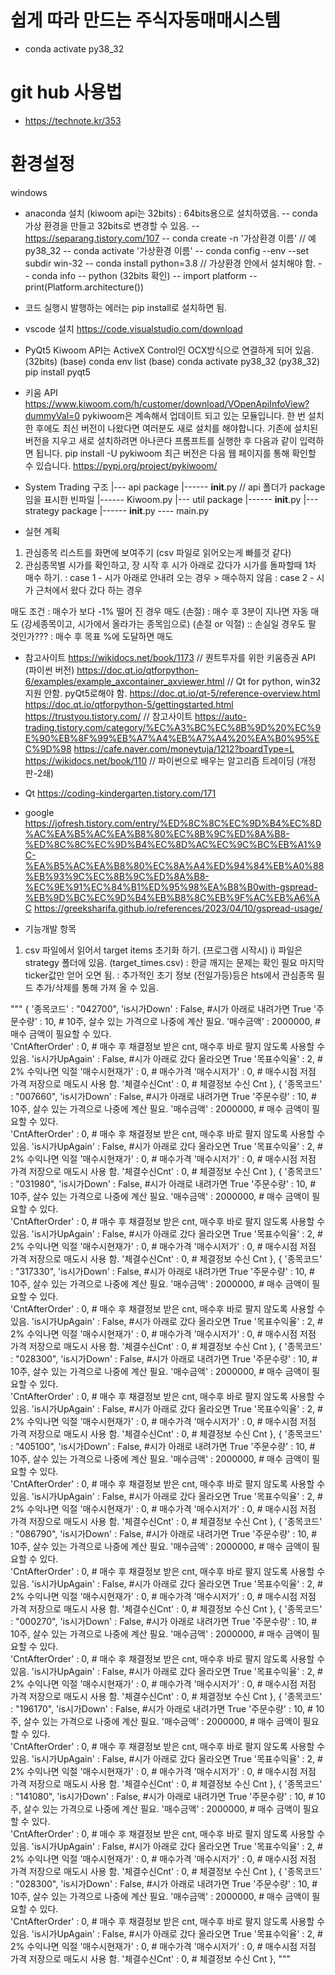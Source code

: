 # 쉽게 따라 만드는 주식자동매매시스템
- conda activate py38_32

# git hub 사용법
- https://technote.kr/353


# 환경설정
windows 
- anaconda 설치 (kiwoom api는 32bits) : 64bits용으로 설치하였음. 
-- conda 가상 환경을 만들고 32bits로 변경할 수 있음. 
-- https://separang.tistory.com/107 
-- conda create -n '가상환경 이름'  // 예 py38_32
-- conda activate '가상환경 이름'
-- conda config --env --set subdir win-32
-- conda install python=3.8        // 가상환경 안에서 설치해야 함. 
-- conda info
-- python (32bits 확인)
-- import platform
-- print(Platform.architecture())
- 코드 실행시 발행하는 에러는 pip install로 설치하면 됨. 

- vscode 설치
https://code.visualstudio.com/download

- PyQt5
Kiwoom API는 ActiveX Control인 OCX방식으로 연결하게 되어 있음. (32bits)
(base) conda env list
(base) conda activate py38_32
(py38_32) pip install pyqt5 

- 키움 API 
https://www.kiwoom.com/h/customer/download/VOpenApiInfoView?dummyVal=0
pykiwoom은 계속해서 업데이트 되고 있는 모듈입니다. 한 번 설치한 후에도 최신 버전이 나왔다면 여러분도 새로 설치를 해야합니다. 기존에 설치된 버전을 지우고 새로 설치하려면 아나콘다 프롬프트를 실행한 후 다음과 같이 입력하면 됩니다.
pip install -U pykiwoom
최근 버전은 다음 웹 페이지를 통해 확인할 수 있습니다.
https://pypi.org/project/pykiwoom/



- System Trading 구조
|--- api package
|------ __init__.py  // api 폴더가 package임을 표시한 빈파일
|------ Kiwoom.py 
|--- util package
|------ __init__.py
|--- strategy package
|------ __init__.py
---- main.py


- 실현 계획
1) 관심종목 리스트를 화면에 보여주기 (csv 파일로 읽어오는게 빠를것 같다)
2) 관심종목별 시가를 확인하고, 장 시작 후 시가 아래로 갔다가 시가를 돌파할때 1차 매수 하기. 
: case 1 - 시가 아래로 안내려 오는 경우 > 매수하지 않음
: case 2 - 시가 근처에서 왔다 갔다 하는 경우 

매도 조건
: 매수가 보다 -1% 떨어 진 경우 매도  (손절)
: 매수 후 3분이 지나면 자동 매도 (강세종목이고, 시가에서 올라가는 종목임으로) (손절 or 익절)
  :: 손실일 경우도 팔 것인가???
: 매수 후 목표 %에 도달하면 매도 



- 참고사이트
https://wikidocs.net/book/1173  // 퀀트투자를 위한 키움증권 API (파이썬 버전)
https://doc.qt.io/qtforpython-6/examples/example_axcontainer_axviewer.html  // Qt for python, win32지원 안함. pyQt5로해야 함.
https://doc.qt.io/qt-5/reference-overview.html 
https://doc.qt.io/qtforpython-5/gettingstarted.html 
https://trustyou.tistory.com/  // 참고사이트
https://auto-trading.tistory.com/category/%EC%A3%BC%EC%8B%9D%20%EC%9E%90%EB%8F%99%EB%A7%A4%EB%A7%A4%20%EA%B0%95%EC%9D%98
https://cafe.naver.com/moneytuja/1212?boardType=L
https://wikidocs.net/book/110  // 파이썬으로 배우는 알고리즘 트레이딩 (개정판-2쇄)

- Qt
https://coding-kindergarten.tistory.com/171

- google 
https://jofresh.tistory.com/entry/%ED%8C%8C%EC%9D%B4%EC%8D%AC%EA%B5%AC%EA%B8%80%EC%8B%9C%ED%8A%B8-%ED%8C%8C%EC%9D%B4%EC%8D%AC%EC%9C%BC%EB%A1%9C-%EA%B5%AC%EA%B8%80%EC%8A%A4%ED%94%84%EB%A0%88%EB%93%9C%EC%8B%9C%ED%8A%B8-%EC%9E%91%EC%84%B1%ED%95%98%EA%B8%B0with-gspread-%EB%9D%BC%EC%9D%B4%EB%B8%8C%EB%9F%AC%EB%A6%AC
https://greeksharifa.github.io/references/2023/04/10/gspread-usage/



- 기능개발 항목
1. csv 파일에서 읽어서 target items 초기화 하기. (프로그램 시작시)
i) 파일은 strategy 폴더에 있음. (target_times.csv) 
: 한글 깨지는 문제는 확인 필요 마지막 ticker값만 얻어 오면 됨.
: 추가적인 초기 정보 (전일가등)등은 hts에서 관심종목 필드 추가/삭제를 통해 가져 올 수 있음.  


"""
             {
            '종목코드' : "042700",
            'is시가Down'    : False,   #시가 아래로 내려가면 True
            '주문수량'      : 10,       # 10주, 살수 있는 가격으로 나중에 계산 필요.
            '매수금액'      : 2000000,  # 매수 금액이 필요할 수 있다.  
            'CntAfterOrder' : 0,        # 매수 후 채결정보 받은 cnt,  매수후 바로 팔지 않도록 사용할 수 있음.
            'is시가UpAgain' : False,   #시가 아래로 갔다 올라오면 True
            '목표수익율'        : 2,        # 2% 수익나면 익절
            '매수시현재가'      : 0,     # 매수가격
            '매수시저가'        : 0,     # 매수시점 저점 가격 저장으로 매도시 사용 함.
            '체결수신Cnt'       : 0,     # 체결정보 수신 Cnt
            },
            {
            '종목코드' : "007660",
            'is시가Down'    : False,   #시가 아래로 내려가면 True
            '주문수량'      : 10,       # 10주, 살수 있는 가격으로 나중에 계산 필요.
            '매수금액'      : 2000000,  # 매수 금액이 필요할 수 있다.  
            'CntAfterOrder' : 0,        # 매수 후 채결정보 받은 cnt,  매수후 바로 팔지 않도록 사용할 수 있음.
            'is시가UpAgain' : False,   #시가 아래로 갔다 올라오면 True
            '목표수익율'        : 2,        # 2% 수익나면 익절
            '매수시현재가'      : 0,     # 매수가격
            '매수시저가'        : 0,     # 매수시점 저점 가격 저장으로 매도시 사용 함.
            '체결수신Cnt'       : 0,     # 체결정보 수신 Cnt
            },
            {
            '종목코드' : "031980",
            'is시가Down'    : False,   #시가 아래로 내려가면 True
            '주문수량'      : 10,       # 10주, 살수 있는 가격으로 나중에 계산 필요.
            '매수금액'      : 2000000,  # 매수 금액이 필요할 수 있다.  
            'CntAfterOrder' : 0,        # 매수 후 채결정보 받은 cnt,  매수후 바로 팔지 않도록 사용할 수 있음.
            'is시가UpAgain' : False,   #시가 아래로 갔다 올라오면 True
            '목표수익율'        : 2,        # 2% 수익나면 익절
            '매수시현재가'      : 0,     # 매수가격
            '매수시저가'        : 0,     # 매수시점 저점 가격 저장으로 매도시 사용 함.
            '체결수신Cnt'       : 0,     # 체결정보 수신 Cnt
            },
            {
            '종목코드' : "317330",
            'is시가Down'    : False,   #시가 아래로 내려가면 True
            '주문수량'      : 10,       # 10주, 살수 있는 가격으로 나중에 계산 필요.
            '매수금액'      : 2000000,  # 매수 금액이 필요할 수 있다.  
            'CntAfterOrder' : 0,        # 매수 후 채결정보 받은 cnt,  매수후 바로 팔지 않도록 사용할 수 있음.
            'is시가UpAgain' : False,   #시가 아래로 갔다 올라오면 True
            '목표수익율'        : 2,        # 2% 수익나면 익절
            '매수시현재가'      : 0,     # 매수가격
            '매수시저가'        : 0,     # 매수시점 저점 가격 저장으로 매도시 사용 함.
            '체결수신Cnt'       : 0,     # 체결정보 수신 Cnt
            },
            {
            '종목코드' : "028300",
            'is시가Down'    : False,   #시가 아래로 내려가면 True
            '주문수량'      : 10,       # 10주, 살수 있는 가격으로 나중에 계산 필요.
            '매수금액'      : 2000000,  # 매수 금액이 필요할 수 있다.  
            'CntAfterOrder' : 0,        # 매수 후 채결정보 받은 cnt,  매수후 바로 팔지 않도록 사용할 수 있음.
            'is시가UpAgain' : False,   #시가 아래로 갔다 올라오면 True
            '목표수익율'        : 2,        # 2% 수익나면 익절
            '매수시현재가'      : 0,     # 매수가격
            '매수시저가'        : 0,     # 매수시점 저점 가격 저장으로 매도시 사용 함.
            '체결수신Cnt'       : 0,     # 체결정보 수신 Cnt
            },
            {
            '종목코드' : "405100",
            'is시가Down'    : False,   #시가 아래로 내려가면 True
            '주문수량'      : 10,       # 10주, 살수 있는 가격으로 나중에 계산 필요.
            '매수금액'      : 2000000,  # 매수 금액이 필요할 수 있다.  
            'CntAfterOrder' : 0,        # 매수 후 채결정보 받은 cnt,  매수후 바로 팔지 않도록 사용할 수 있음.
            'is시가UpAgain' : False,   #시가 아래로 갔다 올라오면 True
            '목표수익율'        : 2,        # 2% 수익나면 익절
            '매수시현재가'      : 0,     # 매수가격
            '매수시저가'        : 0,     # 매수시점 저점 가격 저장으로 매도시 사용 함.
            '체결수신Cnt'       : 0,     # 체결정보 수신 Cnt
            },
            {
            '종목코드' : "086790",
            'is시가Down'    : False,   #시가 아래로 내려가면 True
            '주문수량'      : 10,       # 10주, 살수 있는 가격으로 나중에 계산 필요.
            '매수금액'      : 2000000,  # 매수 금액이 필요할 수 있다.  
            'CntAfterOrder' : 0,        # 매수 후 채결정보 받은 cnt,  매수후 바로 팔지 않도록 사용할 수 있음.
            'is시가UpAgain' : False,   #시가 아래로 갔다 올라오면 True
            '목표수익율'        : 2,        # 2% 수익나면 익절
            '매수시현재가'      : 0,     # 매수가격
            '매수시저가'        : 0,     # 매수시점 저점 가격 저장으로 매도시 사용 함.
            '체결수신Cnt'       : 0,     # 체결정보 수신 Cnt
            },
            {
            '종목코드' : "000270",
            'is시가Down'    : False,   #시가 아래로 내려가면 True
            '주문수량'      : 10,       # 10주, 살수 있는 가격으로 나중에 계산 필요.
            '매수금액'      : 2000000,  # 매수 금액이 필요할 수 있다.  
            'CntAfterOrder' : 0,        # 매수 후 채결정보 받은 cnt,  매수후 바로 팔지 않도록 사용할 수 있음.
            'is시가UpAgain' : False,   #시가 아래로 갔다 올라오면 True
            '목표수익율'        : 2,        # 2% 수익나면 익절
            '매수시현재가'      : 0,     # 매수가격
            '매수시저가'        : 0,     # 매수시점 저점 가격 저장으로 매도시 사용 함.
            '체결수신Cnt'       : 0,     # 체결정보 수신 Cnt
            },
            {
            '종목코드' : "196170",
            'is시가Down'    : False,   #시가 아래로 내려가면 True
            '주문수량'      : 10,       # 10주, 살수 있는 가격으로 나중에 계산 필요.
            '매수금액'      : 2000000,  # 매수 금액이 필요할 수 있다.  
            'CntAfterOrder' : 0,        # 매수 후 채결정보 받은 cnt,  매수후 바로 팔지 않도록 사용할 수 있음.
            'is시가UpAgain' : False,   #시가 아래로 갔다 올라오면 True
            '목표수익율'        : 2,        # 2% 수익나면 익절
            '매수시현재가'      : 0,     # 매수가격
            '매수시저가'        : 0,     # 매수시점 저점 가격 저장으로 매도시 사용 함.
            '체결수신Cnt'       : 0,     # 체결정보 수신 Cnt
            },
            {
            '종목코드' : "141080",
            'is시가Down'    : False,   #시가 아래로 내려가면 True
            '주문수량'      : 10,       # 10주, 살수 있는 가격으로 나중에 계산 필요.
            '매수금액'      : 2000000,  # 매수 금액이 필요할 수 있다.  
            'CntAfterOrder' : 0,        # 매수 후 채결정보 받은 cnt,  매수후 바로 팔지 않도록 사용할 수 있음.
            'is시가UpAgain' : False,   #시가 아래로 갔다 올라오면 True
            '목표수익율'        : 2,        # 2% 수익나면 익절
            '매수시현재가'      : 0,     # 매수가격
            '매수시저가'        : 0,     # 매수시점 저점 가격 저장으로 매도시 사용 함.
            '체결수신Cnt'       : 0,     # 체결정보 수신 Cnt
            },
            {
            '종목코드' : "028300",
            'is시가Down'    : False,   #시가 아래로 내려가면 True
            '주문수량'      : 10,       # 10주, 살수 있는 가격으로 나중에 계산 필요.
            '매수금액'      : 2000000,  # 매수 금액이 필요할 수 있다.  
            'CntAfterOrder' : 0,        # 매수 후 채결정보 받은 cnt,  매수후 바로 팔지 않도록 사용할 수 있음.
            'is시가UpAgain' : False,   #시가 아래로 갔다 올라오면 True
            '목표수익율'        : 2,        # 2% 수익나면 익절
            '매수시현재가'      : 0,     # 매수가격
            '매수시저가'        : 0,     # 매수시점 저점 가격 저장으로 매도시 사용 함.
            '체결수신Cnt'       : 0,     # 체결정보 수신 Cnt
            },
            """